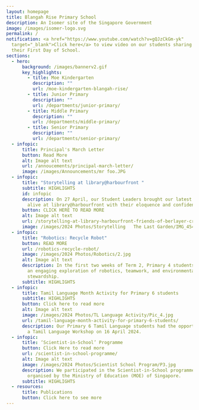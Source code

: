 ```yaml
---
layout: homepage
title: Blangah Rise Primary School
description: An Isomer site of the Singapore Government
image: /images/isomer-logo.svg
permalink: /
notification: <a href="https://www.youtube.com/watch?v=gQJzCkGm-yk"
  target="_blank">Click here</a> to view video on our students sharing about
  their First Day of School.
sections:
  - hero:
      background: /images/bannerv2.gif
      key_highlights:
        - title: Moe Kindergarten
          description: ""
          url: /moe-kindergarten-blangah-rise/
        - title: Junior Primary
          description: ""
          url: /departments/junior-primary/
        - title: Middle Primary
          description: ""
          url: /departments/middle-primary/
        - title: Senior Primary
          description: ""
          url: /departments/senior-primary/
  - infopic:
      title: Principal's March Letter
      button: Read More
      alt: Image alt text
      url: /annoucements/principal-march-letter/
      image: /images/Announcements/mr foo.JPG
  - infopic:
      title: "Storytelling at library@harbourfront "
      subtitle: HIGHLIGHTS
      id: infopic
      description: On 27 April, our Student Leaders brought our latest e-book come
        alive at library@harbourfront with their eloquence and confidence.
      button: CLICK HERE TO READ MORE
      alt: Image alt text
      url: /storytelling-at-library-harbourfront-friends-of-berlayer-creek-the-last-garden/
      image: /images/2024 Photos/Storytelling   The Last Garden/IMG_4544___banner.jpg
  - infopic:
      title: "Robotics: Recycle Robot"
      button: READ MORE
      url: /robotics-recycle-robot/
      image: /images/2024 Photos/Robotics/2.jpg
      alt: Image alt text
      description: In the first two weeks of Term 2, Primary 4 students embarked upon
        an engaging exploration of robotics, teamwork, and environmental
        stewardship.
      subtitle: HIGHLIGHTS
  - infopic:
      title: Tamil Language Month Activity for Primary 6 students
      subtitle: HIGHLIGHTS
      button: Click here to read more
      alt: Image alt text
      image: /images/2024 Photos/TL Language Activity/Pic_4.jpg
      url: /tamil-language-month-activity-for-primary-6-students/
      description: Our Primary 6 Tamil Language students had the opportunity to attend
        a Tamil Language Workshop on 16 April 2024.
  - infopic:
      title: ‘Scientist-in-School’ Programme
      button: Click Here to read more
      url: /scientist-in-school-programme/
      alt: Image alt text
      image: /images/2024 Photos/Scientist School Program/P3.jpg
      description: We participated in the Scientist-in-School programme, an initiative
        organised by the Ministry of Education (MOE) of Singapore.
      subtitle: HIGHLIGHTS
  - resources:
      title: Publications
      button: Click here to see more
---
```

